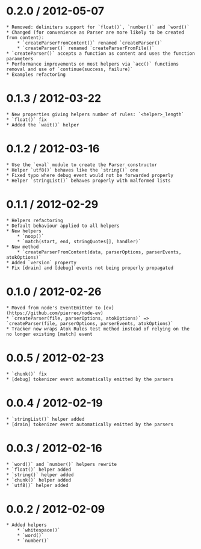 0.2.0 / 2012-05-07
==================

	* Removed: delimiters support for `float()`, `number()` and `word()`
	* Changed (for convenience as Parser are more likely to be created from content):
		* `createParserFromContent()` renamed `createParser()`
		* `createParser()` renamed `createParserFromFile()`
	* `createParser()` accepts a function as content and uses the function parameters
	* Performance improvements on most helpers via `acc()` functions removal and use of `continue(success, failure)`
	* Examples refactoring

0.1.3 / 2012-03-22
==================

	* New properties giving helpers number of rules: `<helper>_length`
	* `float()` fix
	* Added the `wait()` helper

0.1.2 / 2012-03-16
==================

	* Use the `eval` module to create the Parser constructor
	* Helper `utf8()` behaves like the `string()` one
	* Fixed typo where debug event would not be forwarded properly
	* Helper `stringList()` behaves properly with malformed lists

0.1.1 / 2012-02-29
==================

	* Helpers refactoring
	* Default behaviour applied to all helpers
	* New helpers
		* `noop()`
		* `match(start, end, stringQuotes[], handler)`
	* New method
		* `createParserFromContent(data, parserOptions, parserEvents, atokOptions)`
	* Added `version` property
	* Fix [drain] and [debug] events not being properly propagated

0.1.0 / 2012-02-26
==================

	* Moved from node's EventEmitter to [ev](https://github.com/pierrec/node-ev)
	* `createParser(file, parserOptions, atokOptions)` => `createParser(file, parserOptions, parserEvents, atokOptions)`
	* Tracker now wraps Atok Rules test method instead of relying on the no longer existing [match] event

0.0.5 / 2012-02-23
==================

	* `chunk()` fix
	* [debug] tokenizer event automatically emitted by the parsers

0.0.4 / 2012-02-19
==================

	* `stringList()` helper added
	* [drain] tokenizer event automatically emitted by the parsers

0.0.3 / 2012-02-16
==================

	* `word()` and `number()` helpers rewrite
	* `float()` helper added
	* `string()` helper added
	* `chunk()` helper added
	* `utf8()` helper added

0.0.2 / 2012-02-09
==================

	* Added helpers
		* `whitespace()`
		* `word()`
		* `number()`